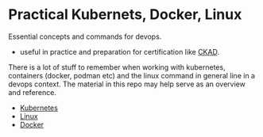 # Practical Kubernets, Docker, Linux 

Essential concepts and commands for devops.
- useful in practice and preparation for certification like [CKAD](https://training.linuxfoundation.org/certification/certified-kubernetes-application-developer-ckad/).

There is a lot of stuff to remember when working with kubernetes, containers (docker, podman etc) and the linux command in general line in a devops context. The material in this repo may help serve as an overview and
reference.


- [Kubernetes](./devops/kubernetes/ref/)
- [Linux](./linux/)
- [Docker](./devops/docker)

